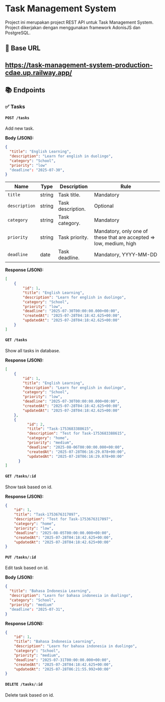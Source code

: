 # Task Management System
Project ini merupakan project REST API untuk Task Management System. Project dikerjakan dengan menggunakan framework AdonisJS dan PostgreSQL.  
## 🧭 Base URL
https://task-management-system-production-cdae.up.railway.app/
---

## 📚 Endpoints

### ✅ Tasks
#### `POST /tasks`
Add new task. 

**Body (JSON):**
```json
{
  "title": "English Learning",
  "description": "Learn for english in duolingo",
  "category": "School",
  "priority": "low"
  "deadline": "2025-07-30",
}
```
| Name               | Type   | Description                                                                 | Rule                |
|--------------------|--------|---------------------------------------------------------------------------|----------------------------|
| `title`         | string | Task title.                        | Mandatory     |
| `description` | string | Task description.     | Optional     |
| `category` | string | Task category.     | Mandatory     |
| `priority` | string | Task priority.     | Mandatory, only one of these that are accepted => low, medium, high     |
| `deadline` | date | Task deadline.     | Mandatory, YYYY-MM-DD     |

**Response (JSON):**
```json
[
    {
        "id": 1,
        "title": "English Learning",
        "description": "Learn for english in duolingo",
        "category": "School",
        "priority": "low",
        "deadline": "2025-07-30T00:00:00.000+00:00",
        "createdAt": "2025-07-28T04:18:42.625+00:00",
        "updatedAt": "2025-07-28T04:18:42.625+00:00"
    }
]
```


#### `GET /tasks`
Show all tasks in database.

**Response (JSON):**
```json
[
    {
        "id": 1,
        "title": "English Learning",
        "description": "Learn for english in duolingo",
        "category": "School",
        "priority": "low",
        "deadline": "2025-07-30T00:00:00.000+00:00",
        "createdAt": "2025-07-28T04:18:42.625+00:00",
        "updatedAt": "2025-07-28T04:18:42.625+00:00"
    },
    {
          "id": 2,
          "title": "Task-1753683388615",
          "description": "Test for Task-1753683388615",
          "category": "home",
          "priority": "medium",
          "deadline": "2025-08-06T00:00:00.000+00:00",
          "createdAt": "2025-07-28T06:16:29.078+00:00",
          "updatedAt": "2025-07-28T06:16:29.078+00:00"
      }
]
```

#### `GET /tasks/:id`
Show task based on id.

**Response (JSON):**
```json
{
    "id": 1,
    "title": "Task-1753676317097",
    "description": "Test for Task-1753676317097",
    "category": "home",
    "priority": "low",
    "deadline": "2025-08-05T00:00:00.000+00:00",
    "createdAt": "2025-07-28T04:18:42.625+00:00",
    "updatedAt": "2025-07-28T04:18:42.625+00:00"
}
```

#### `PUT /tasks/:id`
Edit task based on id.

**Body (JSON):**
```json
{
  "title": "Bahasa Indonesia Learning",
  "description": "Learn for bahasa indonesia in duolingo",
  "category": "School",
  "priority": "medium"
  "deadline": "2025-07-31",
}
```

**Response (JSON):**
```json
{
    "id": 1,
    "title": "Bahasa Indonesia Learning",
    "description": "Learn for bahasa indonesia in duolingo",
    "category": "School",
    "priority": "medium",
    "deadline": "2025-07-31T00:00:00.000+00:00",
    "createdAt": "2025-07-28T04:18:42.625+00:00",
    "updatedAt": "2025-07-28T06:21:55.992+00:00"
}
```

#### `DELETE /tasks/:id`
Delete task based on id. 
